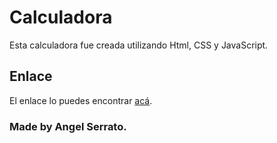 # Calculadora

Esta calculadora fue creada utilizando Html, CSS y JavaScript.

## Enlace

El enlace lo puedes encontrar [acá](https://serratoangel.github.io/calculator/).

### Made by Angel Serrato.
